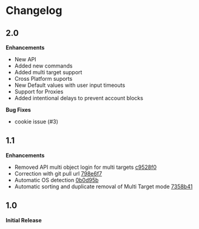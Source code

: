 # Changelog

## 2.0

**Enhancements** 
- New API
- Added new commands
- Added multi target support
- Cross Platform suports
- New Default values with user input timeouts
- Support for Proxies
- Added intentional delays to prevent account blocks


**Bug Fixes**
- cookie issue (#3)

## 1.1

**Enhancements**

- Removed API multi object login for multi targets [c9528f0](https://github.com/t-abraham/instagent/commit/c9528f0891e4aa7e808c953d66360d4130ea5d08)
- Correction with git pull url [798e6f7](https://github.com/t-abraham/instagent/commit/798e6f7b117d1efcff4d617b16db116db318be3d)
- Automatic OS detection [0b0d95b](https://github.com/t-abraham/instagent/commit/0b0d95b294cfe688901074891ba666c77a9ac18d)
- Automatic sorting and duplicate removal of Multi Target mode [7358b41](https://github.com/t-abraham/instagent/commit/7358b41b4b38b6953f85d4358f12b6df89b846a2)

## 1.0

**Initial Release** 
